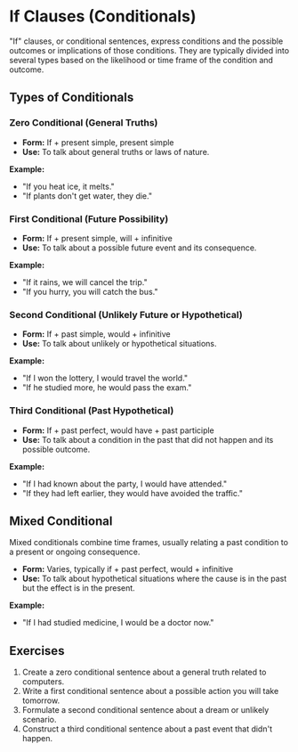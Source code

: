 # If Clauses (Conditionals)

"If" clauses, or conditional sentences, express conditions and the possible outcomes or implications of those conditions. They are typically divided into several types based on the likelihood or time frame of the condition and outcome.

## Types of Conditionals

### Zero Conditional (General Truths)
- **Form:** If + present simple, present simple
- **Use:** To talk about general truths or laws of nature.

**Example:**
- "If you heat ice, it melts."
- "If plants don't get water, they die."

### First Conditional (Future Possibility)
- **Form:** If + present simple, will + infinitive
- **Use:** To talk about a possible future event and its consequence.

**Example:**
- "If it rains, we will cancel the trip."
- "If you hurry, you will catch the bus."

### Second Conditional (Unlikely Future or Hypothetical)
- **Form:** If + past simple, would + infinitive
- **Use:** To talk about unlikely or hypothetical situations.

**Example:**
- "If I won the lottery, I would travel the world."
- "If he studied more, he would pass the exam."

### Third Conditional (Past Hypothetical)
- **Form:** If + past perfect, would have + past participle
- **Use:** To talk about a condition in the past that did not happen and its possible outcome.

**Example:**
- "If I had known about the party, I would have attended."
- "If they had left earlier, they would have avoided the traffic."

## Mixed Conditional
Mixed conditionals combine time frames, usually relating a past condition to a present or ongoing consequence.

- **Form:** Varies, typically if + past perfect, would + infinitive
- **Use:** To talk about hypothetical situations where the cause is in the past but the effect is in the present.

**Example:**
- "If I had studied medicine, I would be a doctor now."

## Exercises
1. Create a zero conditional sentence about a general truth related to computers.
2. Write a first conditional sentence about a possible action you will take tomorrow.
3. Formulate a second conditional sentence about a dream or unlikely scenario.
4. Construct a third conditional sentence about a past event that didn't happen.
